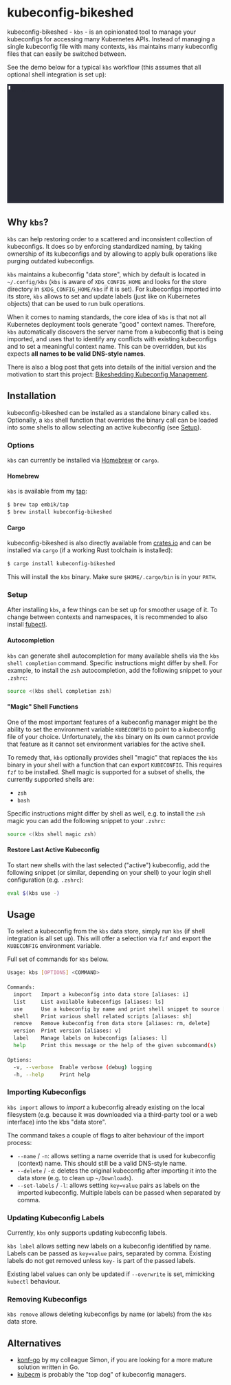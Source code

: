 # kubeconfig-bikeshed

kubeconfig-bikeshed - `kbs` - is an opinionated tool to manage your kubeconfigs for accessing many Kubernetes APIs. Instead of managing a single kubeconfig file with many contexts, `kbs` maintains many kubeconfig files that can easily be switched between.

See the demo below for a typical `kbs` workflow (this assumes that all optional shell integration is set up):

![kbs demo](./docs/kbs.gif)

## Why `kbs`?

`kbs` can help restoring order to a scattered and inconsistent collection of kubeconfigs. It does so by enforcing standardized naming, by taking ownership of its kubeconfigs and by allowing to apply bulk operations like purging outdated kubeconfigs.

`kbs` maintains a kubeconfig "data store", which by default is located in `~/.config/kbs` (`kbs` is aware of `XDG_CONFIG_HOME` and looks for the store directory in `$XDG_CONFIG_HOME/kbs` if it is set). For kubeconfigs imported into its store, `kbs` allows to set and update labels (just like on Kubernetes objects) that can be used to run bulk operations.

When it comes to naming standards, the core idea of `kbs` is that not all Kubernetes deployment tools generate "good" context names. Therefore, `kbs` automatically discovers the server name from a kubeconfig that is being imported, and uses that to identify any conflicts with existing kubeconfigs and to set a meaningful context name. This can be overridden, but `kbs` expects **all names to be valid DNS-style names**.

There is also a blog post that gets into details of the initial version and the motivation to start this project: [Bikeshedding Kubeconfig Management](https://marvin.beckers.dev/blog/bikeshedding-kubeconfig-management/).

## Installation

kubeconfig-bikeshed can be installed as a standalone binary called `kbs`. Optionally, a `kbs` shell function that overrides the binary call can be loaded into some shells to allow selecting an active kubeconfig (see [Setup](#Setup)).

### Options

`kbs` can currently be installed via [Homebrew](https://brew.sh) or `cargo`.

#### Homebrew

`kbs` is available from my [tap](https://github.com/embik/homebrew-tap):

```sh
$ brew tap embik/tap
$ brew install kubeconfig-bikeshed
```

#### Cargo

kubeconfig-bikeshed is also directly available from [crates.io](https://crates.io) and can be installed via `cargo` (if a working Rust toolchain is installed):

```sh
$ cargo install kubeconfig-bikeshed
```

This will install the `kbs` binary. Make sure `$HOME/.cargo/bin` is in your `PATH`.

### Setup

After installing `kbs`, a few things can be set up for smoother usage of it. To change between contexts and namespaces, it is recommended to also install [fubectl](https://github.com/kubermatic/fubectl).

#### Autocompletion

`kbs` can generate shell autocompletion for many available shells via the `kbs shell completion` command. Specific instructions might differ by shell. For example, to install the `zsh` autocompletion, add the following snippet to your `.zshrc`:

```sh
source <(kbs shell completion zsh)
```

#### "Magic" Shell Functions

One of the most important features of a kubeconfig manager might be the ability to set the environment variable `KUBECONFIG` to point to a kubeconfig file of your choice. Unfortunately, the `kbs` binary on its own cannot provide that feature as it cannot set environment variables for the active shell.

To remedy that, `kbs` optionally provides shell "magic" that replaces the `kbs` binary in your shell with a function that can export `KUBECONFIG`. This requires `fzf` to be installed. Shell magic is supported for a subset of shells, the currently supported shells are:

- `zsh`
- `bash`

Specific instructions might differ by shell as well, e.g. to install the `zsh` magic you can add the following snippet to your `.zshrc`:

```sh
source <(kbs shell magic zsh)
```

#### Restore Last Active Kubeconfig

To start new shells with the last selected ("active") kubeconfig, add the following snippet (or similar, depending on your shell) to your login shell configuration (e.g. `.zshrc`):

```sh
eval $(kbs use -)
```

## Usage

To select a kubeconfig from the `kbs` data store, simply run `kbs` (if shell integration is all set up). This will offer a selection via `fzf` and export the `KUBECONFIG` environment variable.

Full set of commands for `kbs` below.

```sh
Usage: kbs [OPTIONS] <COMMAND>

Commands:
  import   Import a kubeconfig into data store [aliases: i]
  list     List available kubeconfigs [aliases: ls]
  use      Use a kubeconfig by name and print shell snippet to source [aliases: u]
  shell    Print various shell related scripts [aliases: sh]
  remove   Remove kubeconfig from data store [aliases: rm, delete]
  version  Print version [aliases: v]
  label    Manage labels on kubeconfigs [aliases: l]
  help     Print this message or the help of the given subcommand(s)

Options:
  -v, --verbose  Enable verbose (debug) logging
  -h, --help     Print help
```

### Importing Kubeconfigs

`kbs import` allows to _import_ a kubeconfig already existing on the local filesystem (e.g. because it was downloaded via a third-party tool or a web interface) into the kbs "data store".

The command takes a couple of flags to alter behaviour of the import process:

- `--name` / `-n`: allows setting a name override that is used for kubeconfig (context) name. This should still be a valid DNS-style name.
- `--delete` / `-d`: deletes the original kubeconfig after importing it into the data store (e.g. to clean up `~/Downloads`).
- `--set-labels` / `-l`: allows setting `key=value` pairs as labels on the imported kubeconfig. Multiple labels can be passed when separated by comma.

### Updating Kubeconfig Labels

Currently, `kbs` only supports updating kubeconfig labels.

`kbs label` allows setting new labels on a kubeconfig identified by name. Labels can be passed as `key=value` pairs, separated by comma. Existing labels do not get removed unless `key-` is part of the passed labels.

Existing label values can only be updated if `--overwrite` is set, mimicking `kubectl` behaviour.

### Removing Kubeconfigs

`kbs remove` allows deleting kubeconfigs by name (or labels) from the `kbs` data store.

## Alternatives

- [konf-go](https://github.com/SimonTheLeg/konf-go) by my colleague Simon, if you are looking for a more mature solution written in Go.
- [kubecm](https://github.com/sunny0826/kubecm) is probably the "top dog" of kubeconfig managers.

